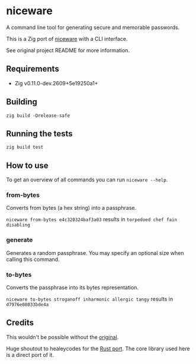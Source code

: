 # niceware

A command line tool for generating secure and memorable passwords.


This is a Zig port of [niceware](https://github.com/diracdeltas/niceware) with a CLI interface.

See original project README for more information.

## Requirements

- Zig v0.11.0-dev.2609+5e19250a1+

## Building

`zig build -Drelease-safe`

## Running the tests

`zig build test`

## How to use

To get an overview of all commands you can run `niceware --help`.

### from-bytes

Converts from bytes (a hex string) into a passphrase.

`niceware from-bytes e4c320324baf3a03` results in `torpedoed chef fain disabling`

### generate

Generates a random passphrase. You may specify an optional size when calling this command.

### to-bytes

Converts the passphrase into its bytes representation.

`niceware to-bytes stroganoff inharmonic allergic tangy` results in `d7976e08033bde4a`

## Credits

This wouldn't be possible without the [original](https://github.com/diracdeltas/niceware). 

Huge shoutout to healeycodes for the [Rust port](https://github.com/healeycodes/niceware).
The core library used here is a direct port of it.
